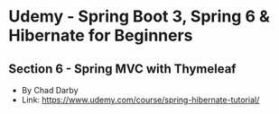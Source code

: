 # Udemy - Spring Boot 3, Spring 6 & Hibernate for Beginners
## Section 6 - Spring MVC with Thymeleaf
- By Chad Darby
- Link: https://www.udemy.com/course/spring-hibernate-tutorial/
